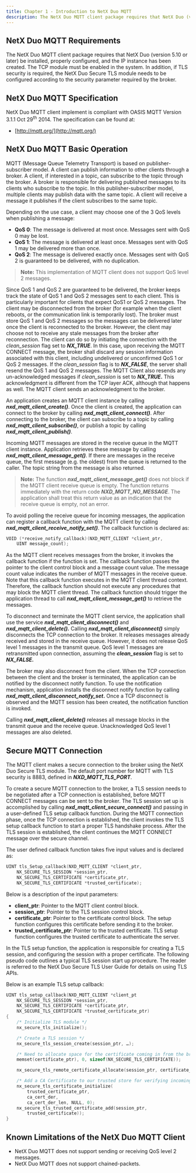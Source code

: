 ```yaml
---
title: Chapter 1 - Introduction to NetX Duo MQTT
description: The NetX Duo MQTT client package requires that NetX Duo (version 5.10 or later) be installed, properly configured, and the IP instance has been created.
---
```



## NetX Duo MQTT Requirements

The NetX Duo MQTT client package requires that NetX Duo (version 5.10 or later) be installed, properly configured, and the IP instance has been created. The TCP module must be enabled in the system. In addition, if TLS security is required, the NetX Duo Secure TLS module needs to be configured according to the security parameter required by the broker.

## NetX Duo MQTT Specification

NetX Duo MQTT client implement is compliant with OASIS MQTT Version 3.1.1 Oct 29<sup>th</sup> 2014. The specification can be found at:

- [http://mqtt.org/](http://mqtt.org/)

## NetX Duo MQTT Basic Operation

MQTT (Message Queue Telemetry Transport) is based on publisher-subscriber model. A client can publish information to other clients through a broker. A client, if interested in a topic, can subscribe to the topic through the broker. A broker is responsible for delivering published messages to its clients who subscribe to the topic. In this publisher-subscriber model, multiple clients may publish data with the same topic. A client will receive a message it publishes if the client subscribes to the same topic.

Depending on the use case, a client may choose one of the 3 QoS levels when publishing a message:

- **QoS 0**: The message is delivered at most once. Messages sent with QoS 0 may be lost.
- **QoS 1**: The message is delivered at least once. Messages sent with QoS 1 may be delivered more than once.
- **QoS 2**: The message is delivered exactly once. Messages sent with QoS 2 is guaranteed to be delivered, with no duplication.

> **Note:** This implementation of MQTT client does not support QoS level 2 messages.

Since QoS 1 and QoS 2 are guaranteed to be delivered, the broker keeps track the state of QoS 1 and QoS 2 messages sent to each client. This is particularly important for clients that expect QoS1 or QoS 2 messages. The client may be disconnected from the broker (for example when the client reboots, or the communication link is temporarily lost). The broker must store QoS 1 and QoS 2 messages so the messages can be delivered later once the client is reconnected to the broker. However, the client may choose not to receive any stale messages from the broker after reconnection. The client can do so by initiating the connection with the *clean_session* flag set to ***NX_TRUE***. In this case, upon receiving the MQTT CONNECT message, the broker shall discard any session information associated with this client, including undelivered or unconfirmed QoS 1 or QoS 2 messages. If the *clean_session* flag is to ***NX_FALSE***, the server shall resend the QoS 1 and QoS 2 messages. The MQTT Client also resends any un-acknowledged messages if *clean_session* is set to ***NX_TRUE*.** This acknowledgment is different from the TCP layer ACK, although that happens as well. The MQTT client sends an acknowledgment to the broker.

An application creates an MQTT client instance by calling ***nxd_mqtt_client_create()***. Once the client is created, the application can connect to the broker by calling ***nxd_mqtt_client_connect()***. After connecting to the broker, the client can subscribe to a topic by calling ***nxd_mqtt_client_subscribe()***, or publish a topic by calling ***nxd_mqtt_client_publish()***.

Incoming MQTT messages are stored in the receive queue in the MQTT client instance. Application retrieves these message by calling ***nxd_mqtt_client_message_get()***. If there are messages in the receive queue, the first message (e.g. the oldest) from the queue is returned to the caller. The topic string from the message is also returned.

> **Note:** The function ***nxd_mqtt_client_message_get()*** does not block if the MQTT client receive queue is empty. The function returns immediately with the return code ***NXD_MQTT_NO_MESSAGE***. The application shall treat this return value as an indication that the receive queue is empty, not an error.

To avoid polling the receive queue for incoming messages, the application can register a callback function with the MQTT client by calling ***nxd_mqtt_client_receive_notify_set()***. The callback function is declared as:

```c
VOID (*receive_notify_callback)(NXD_MQTT_CLIENT *client_ptr, 
    UINT message_count);
```

As the MQTT client receives messages from the broker, it invokes the callback function if the function is set. The callback function passes the pointer to the client control block and a message count value. The message count value indicates the number of MQTT messages in the receive queue. Note that this callback function executes in the MQTT client thread context. Therefore, the callback function should not execute any procedures that may block the MQTT client thread. The callback function should trigger the application thread to call ***nxd_mqtt_client_message_get()*** to retrieve the messages.

To disconnect and terminate the MQTT client service, the application shall use the service ***nxd_mqtt_client_disconnect()*** and ***nxd_mqtt_client_delete().*** Calling ***nxd_mqtt_client_disconnect()*** simply disconnects the TCP connection to the broker. It releases messages already received and stored in the receive queue. However, it does not release QoS level 1 messages in the transmit queue. QoS level 1 messages are retransmitted upon connection, assuming the ***clean_session*** flag is set to ***NX_FALSE.***

The broker may also disconnect from the client. When the TCP connection between the client and the broker is terminated, the application can be notified by the disconnect notify function. To use the notification mechanism, application installs the disconnect notify function by calling ***nxd_mqtt_client_disconnect_notify_set*.** Once a TCP disconnect is observed and the MQTT session has been created, the notification function is invoked.

Calling ***nxd_mqtt_client_delete()*** releases all message blocks in the transmit queue and the receive queue. Unacknowledged QoS level 1 messages are also deleted.

## Secure MQTT Connection

The MQTT client makes a secure connection to the broker using the NetX Duo Secure TLS module. The default port number for MQTT with TLS security is 8883, defined in ***NXD_MQTT_TLS_PORT***.

To create a secure MQTT connection to the broker, a TLS session needs to be negotiated after a TCP connection is established, before MQTT CONNECT messages can be sent to the broker. The TLS session set up is accomplished by calling ***nxd_mqtt_client_secure_connect()*** and passing in a user-defined TLS setup callback function. During the MQTT connection phase, once the TCP connection is established, the client invokes the TLS setup callback function to start a proper TLS handshake process. After the TLS session is established, the client continues the MQTT CONNECT message over the secure channel.

The user defined callback function takes five input values and is declared as:

```c
UINT tls_Setup_callback(NXD_MQTT_CLIENT *client_ptr,
    NX_SECURE_TLS_SESSION *session_ptr,
    NX_SECURE_TLS_CERTIFICATE *certificate_ptr,
    NX_SECURE_TLS_CERTIFICATE *trusted_certificate);
```

Below is a description of the input parameters:

- **client_ptr**: Pointer to the MQTT client control block.
- **session_ptr**: Pointer to the TLS session control block.
- **certificate_ptr**: Pointer to the certificate control block. The setup function configures this certificate before sending it to the broker.
- **trusted_certificate_ptr**: Pointer to the trusted certificate. TLS setup function configures the trusted certificate to authenticate the server.

In the TLS setup function, the application is responsible for creating a TLS session, and configuring the session with a proper certificate. The following pseudo code outlines a typical TLS session start up procedure. The reader is referred to the NetX Duo Secure TLS User Guide for details on using TLS APIs.

Below is an example TLS setup callback:

```c
UINT tls_setup_callback(NXD_MQTT_CLIENT *client_pt
    NX_SECURE_TLS_SESSION *session_ptr,
    NX_SECURE_TLS_CERTIFICATE *certificate_ptr,
    NX_SECURE_TLS_CERTIFICATE *trusted_certificate_ptr)
{
    /* Initialize TLS module */
    nx_secure_tls_initialize();

    /* Create a TLS session */
    nx_secure_tls_session_create(session_ptr, …);

    /* Need to allocate space for the certificate coming in from the broker. */
    memset(certificate_ptr), 0, sizeof(NX_SECURE_TLS_CERTIFICATE));

    nx_secure_tls_remote_certificate_allocate(session_ptr, certificate_ptr);

    /* Add a CA Certificate to our trusted store for verifying incoming server certificates. */
    nx_secure_tls_certificate_initialize(
        trusted_certificate_ptr,
        ca_cert_der,
        ca_cert_der_len, NULL, 0);
    nx_secure_tls_trusted_certificate_add(session_ptr,
        trusted_certificate));
}
```

## Known Limitations of the NetX Duo MQTT Client

- NetX Duo MQTT does not support sending or receiving QoS level 2 messages.
- NetX Duo MQTT does not support chained-packets.
